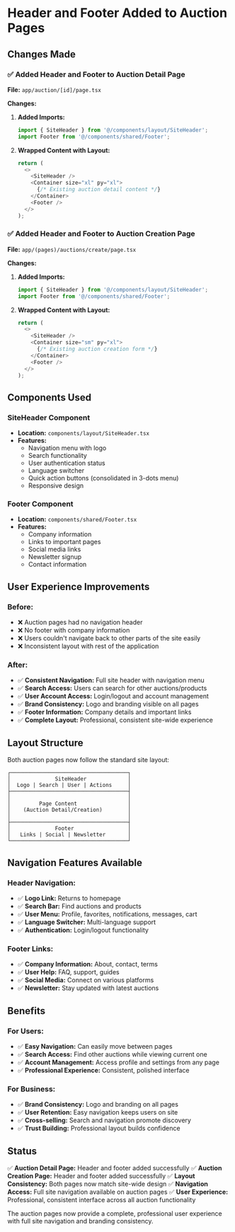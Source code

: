 # Header and Footer Added to Auction Pages

## Changes Made

### ✅ **Added Header and Footer to Auction Detail Page**

**File:** `app/auction/[id]/page.tsx`

**Changes:**
1. **Added Imports:**
   ```typescript
   import { SiteHeader } from '@/components/layout/SiteHeader';
   import Footer from '@/components/shared/Footer';
   ```

2. **Wrapped Content with Layout:**
   ```typescript
   return (
     <>
       <SiteHeader />
       <Container size="xl" py="xl">
         {/* Existing auction detail content */}
       </Container>
       <Footer />
     </>
   );
   ```

### ✅ **Added Header and Footer to Auction Creation Page**

**File:** `app/(pages)/auctions/create/page.tsx`

**Changes:**
1. **Added Imports:**
   ```typescript
   import { SiteHeader } from '@/components/layout/SiteHeader';
   import Footer from '@/components/shared/Footer';
   ```

2. **Wrapped Content with Layout:**
   ```typescript
   return (
     <>
       <SiteHeader />
       <Container size="sm" py="xl">
         {/* Existing auction creation form */}
       </Container>
       <Footer />
     </>
   );
   ```

## Components Used

### **SiteHeader Component**
- **Location:** `components/layout/SiteHeader.tsx`
- **Features:**
  - Navigation menu with logo
  - Search functionality
  - User authentication status
  - Language switcher
  - Quick action buttons (consolidated in 3-dots menu)
  - Responsive design

### **Footer Component**
- **Location:** `components/shared/Footer.tsx`
- **Features:**
  - Company information
  - Links to important pages
  - Social media links
  - Newsletter signup
  - Contact information

## User Experience Improvements

### Before:
- ❌ Auction pages had no navigation header
- ❌ No footer with company information
- ❌ Users couldn't navigate back to other parts of the site easily
- ❌ Inconsistent layout with rest of the application

### After:
- ✅ **Consistent Navigation:** Full site header with navigation menu
- ✅ **Search Access:** Users can search for other auctions/products
- ✅ **User Account Access:** Login/logout and account management
- ✅ **Brand Consistency:** Logo and branding visible on all pages
- ✅ **Footer Information:** Company details and important links
- ✅ **Complete Layout:** Professional, consistent site-wide experience

## Layout Structure

Both auction pages now follow the standard site layout:

```
┌─────────────────────────────────────┐
│              SiteHeader             │
│  Logo | Search | User | Actions     │
├─────────────────────────────────────┤
│                                     │
│         Page Content                │
│    (Auction Detail/Creation)        │
│                                     │
├─────────────────────────────────────┤
│              Footer                 │
│   Links | Social | Newsletter       │
└─────────────────────────────────────┘
```

## Navigation Features Available

### **Header Navigation:**
- ✅ **Logo Link:** Returns to homepage
- ✅ **Search Bar:** Find auctions and products
- ✅ **User Menu:** Profile, favorites, notifications, messages, cart
- ✅ **Language Switcher:** Multi-language support
- ✅ **Authentication:** Login/logout functionality

### **Footer Links:**
- ✅ **Company Information:** About, contact, terms
- ✅ **User Help:** FAQ, support, guides
- ✅ **Social Media:** Connect on various platforms
- ✅ **Newsletter:** Stay updated with latest auctions

## Benefits

### **For Users:**
- ✅ **Easy Navigation:** Can easily move between pages
- ✅ **Search Access:** Find other auctions while viewing current one
- ✅ **Account Management:** Access profile and settings from any page
- ✅ **Professional Experience:** Consistent, polished interface

### **For Business:**
- ✅ **Brand Consistency:** Logo and branding on all pages
- ✅ **User Retention:** Easy navigation keeps users on site
- ✅ **Cross-selling:** Search and navigation promote discovery
- ✅ **Trust Building:** Professional layout builds confidence

## Status
✅ **Auction Detail Page:** Header and footer added successfully
✅ **Auction Creation Page:** Header and footer added successfully
✅ **Layout Consistency:** Both pages now match site-wide design
✅ **Navigation Access:** Full site navigation available on auction pages
✅ **User Experience:** Professional, consistent interface across all auction functionality

The auction pages now provide a complete, professional user experience with full site navigation and branding consistency.